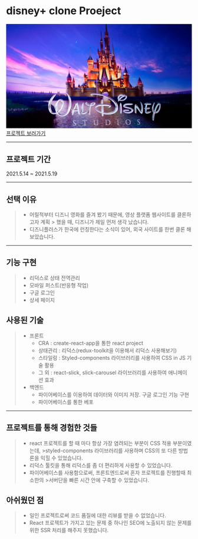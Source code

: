 # disney+ clone Proeject

<img src="./disney.jpg">
<a href="https://disneyplus-clone-34de2.web.app/">프로젝트 보러가기</a>

---


## 프로젝트 기간
2021.5.14 ~ 2021.5.19

___

## 선택 이유

> - 어릴적부터 디즈니 영화를 즐겨 봤기 때문에, 영상 플랫폼 웹사이트를 클론하고자 계획 > 했을 때, 디즈니가 제일 먼저 생각 났습니다.
>- 디즈니플러스가 한국에 런칭한다는 소식이 있어, 외국 사이트를 한번 클론 해보았습니다.


___

## 기능 구현
> - 리덕스로 상태 전역관리
> - 모바일 퍼스트(반응형 작업)
> - 구글 로그인
> - 상세 페이지


## 사용된 기술
>* 프론트
>   - CRA : create-react-app을 통한 react project 
>   - 상태관리 : 리덕스(redux-toolkit을 이용해서 리덕스 사용해보기)
>   - 스타일링 : Styled-components 라이브러리를 사용하여 CSS in JS 기술 활용
>   - 그 외 : react-slick, slick-carousel 라이브러리를 사용하여 애니메이션 효과
>* 백엔드
>   - 파이어베이스를 이용하여 데이터와 이미지 저장. 구글 로그인 기능 구현
>   - 파이어베이스를 통한 베포

---

## 프로젝트를 통해 경험한 것들

>- react 프로젝트를 할 때 마다 항상 가장 염려되는 부분이 CSS 적용 부분이였는데, >styled-components 라이브러리를 사용하며 CSS의 또 다른 방법론을 익힐 수 있었습니다.
>- 리덕스 툴킷을 통해 리덕스를 좀 더 편리하게 사용할 수 있었습니다. 
>- 파이어베이스를 사용함으로써, 프론트엔드로써 혼자 프로젝트를 진행할때 최소한의 >서버단을 빠른 시간 안에 구축할 수 있었습니다.


## 아쉬웠던 점
>- 일인 프로젝트로써 코드 품질에 대한 리뷰를 받을 수 없었습니다.
>- React 프로젝트가 가지고 있는 문제 중 하나인 SEO에 노출되지 않는 문제를 위한 SSR 처리를 해주지 못했습니다.

